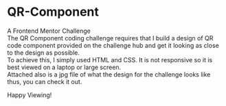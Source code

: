 # QR-Component<br>
A Frontend Mentor Challenge<br>
The QR Component coding challenge requires that I build a design of QR code component provided on the challenge hub and get it looking as close to the design as possible.<br>
To achieve this, I simply used HTML and CSS. It is not responsive so it is best viewed on a laptop or large screen.<br>
Attached also is a jpg file of what the design for the challenge looks like thus, you can check it out.<br>

Happy Viewing!
